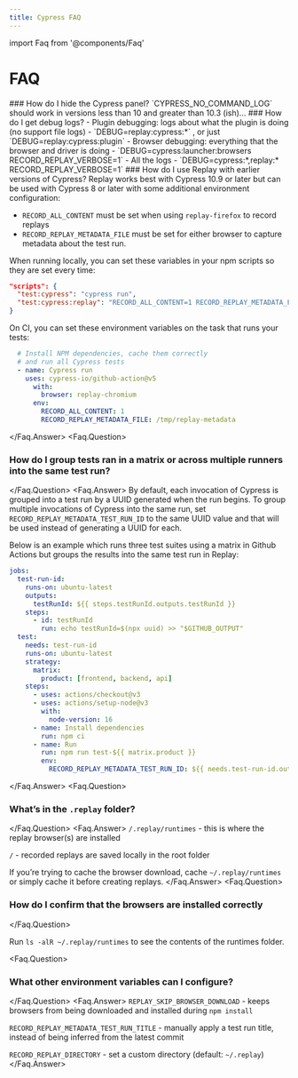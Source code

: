 ```yaml
---
title: Cypress FAQ
---
```


import Faq from '@components/Faq'

# FAQ

<Faq>
  <Faq.Question>
    ### How do I hide the Cypress panel?
  </Faq.Question>
  <Faq.Answer>
    `CYPRESS_NO_COMMAND_LOG` should work in versions less than 10 and greater than 10.3 (ish)...
  </Faq.Answer>
  <Faq.Question>
  ### How do I get debug logs?
  </Faq.Question>
  <Faq.Answer>
    - Plugin debugging: logs about what the plugin is doing (no support file logs)
    - `DEBUG=replay:cypress:*` , or just `DEBUG=replay:cypress:plugin`
    - Browser debugging: everything that the browser and driver is doing
    - `DEBUG=cypress:launcher:browsers RECORD_REPLAY_VERBOSE=1`
    - All the logs
    - `DEBUG=cypress:*,replay:* RECORD_REPLAY_VERBOSE=1`
  </Faq.Answer>
  <Faq.Question>
  ### How do I use Replay with earlier versions of Cypress?
  </Faq.Question>
  <Faq.Answer>
  Replay works best with Cypress 10.9 or later but can be used with Cypress 8 or later with some additional environment configuration:

  - `RECORD_ALL_CONTENT` must be set when using `replay-firefox` to record replays
  - `RECORD_REPLAY_METADATA_FILE` must be set for either browser to capture metadata about the test run.

  When running locally, you can set these variables in your npm scripts so they are set every time:

  ```json
  "scripts": {
    "test:cypress": "cypress run",
    "test:cypress:replay": "RECORD_ALL_CONTENT=1 RECORD_REPLAY_METADATA_FILE=/tmp/replay-metadata cypress run"
  }
  ```

  On CI, you can set these environment variables on the task that runs your tests:

  ```yaml
    # Install NPM dependencies, cache them correctly  
    # and run all Cypress tests
    - name: Cypress run
      uses: cypress-io/github-action@v5
        with:
          browser: replay-chromium
        env:
          RECORD_ALL_CONTENT: 1
          RECORD_REPLAY_METADATA_FILE: /tmp/replay-metadata

  ```
  </Faq.Answer>
  <Faq.Question>
  ### How do I group tests ran in a matrix or across multiple runners into the same test run?
  </Faq.Question>
  <Faq.Answer>
  By default, each invocation of Cypress is grouped into a test run by a UUID generated when the run begins. To group multiple invocations of Cypress into the same run, set `RECORD_REPLAY_METADATA_TEST_RUN_ID` to the same UUID value and that will be used instead of generating a UUID for each.

  Below is an example which runs three test suites using a matrix in Github Actions but groups the results into the same test run in Replay:

  ```yaml
  jobs:
    test-run-id:
      runs-on: ubuntu-latest
      outputs:
        testRunId: ${{ steps.testRunId.outputs.testRunId }}
      steps:
        - id: testRunId
          run: echo testRunId=$(npx uuid) >> "$GITHUB_OUTPUT"
    test:
      needs: test-run-id
      runs-on: ubuntu-latest
      strategy:
        matrix:
          product: [frontend, backend, api]
      steps:
        - uses: actions/checkout@v3
        - uses: actions/setup-node@v3
          with:
            node-version: 16
        - name: Install dependencies
          run: npm ci
        - name: Run
          run: npm run test-${{ matrix.product }}
          env:
            RECORD_REPLAY_METADATA_TEST_RUN_ID: ${{ needs.test-run-id.outputs.testRunId }}
  ```
  </Faq.Answer>
  <Faq.Question>
  ### What’s in the `.replay` folder?
  </Faq.Question>
  <Faq.Answer>
  `/.replay/runtimes` - this is where the replay browser(s) are installed

  `/` - recorded replays are saved locally in the root folder

  If you’re trying to cache the browser download, cache `~/.replay/runtimes` or simply cache it before creating replays.
  </Faq.Answer>
  <Faq.Question>
  ### How do I confirm that the browsers are installed correctly
  </Faq.Question>

  Run `ls -alR ~/.replay/runtimes` to see the contents of the runtimes folder.

  <Faq.Question>
  ### What other environment variables can I configure?
  </Faq.Question>
  <Faq.Answer>
  `REPLAY_SKIP_BROWSER_DOWNLOAD` - keeps browsers from being downloaded and installed during `npm install`

  `RECORD_REPLAY_METADATA_TEST_RUN_TITLE` - manually apply a test run title, instead of being inferred from the latest commit

  `RECORD_REPLAY_DIRECTORY` - set a custom directory (default: `~/.replay`)
  </Faq.Answer>
</Faq>